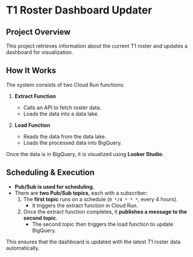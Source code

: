 # T1 Roster Dashboard Updater

## Project Overview
This project retrieves information about the current T1 roster and updates a dashboard for visualization.

## How It Works
The system consists of two Cloud Run functions:

1. **Extract Function**  
   - Calls an API to fetch roster data.  
   - Loads the data into a data lake.  

2. **Load Function**  
   - Reads the data from the data lake.  
   - Loads the processed data into BigQuery.  

Once the data is in BigQuery, it is visualized using **Looker Studio**.

## Scheduling & Execution
- **Pub/Sub is used for scheduling.**  
- There are **two Pub/Sub topics**, each with a subscriber:  
  1. The **first topic** runs on a schedule (`0 */4 * * *`, every 4 hours).  
     - It triggers the extract function in Cloud Run.  
  2. Once the extract function completes, it **publishes a message to the second topic**.  
     - The second topic then triggers the load function to update BigQuery.  

This ensures that the dashboard is updated with the latest T1 roster data automatically.
